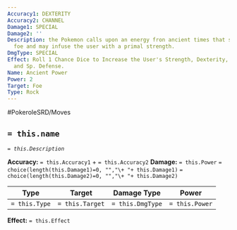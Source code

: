 ```yaml
---
Accuracy1: DEXTERITY
Accuracy2: CHANNEL
Damage1: SPECIAL
Damage2: ''
Description: the Pokemon calls upon an energy fron ancient times that strikes the
  foe and may infuse the user with a primal strength.
DmgType: SPECIAL
Effect: Roll 1 Chance Dice to Increase the User's Strength, Dexterity, Special, Defense,
  and Sp. Defense.
Name: Ancient Power
Power: 2
Target: Foe
Type: Rock
---
```


#PokeroleSRD/Moves

## `= this.name` 
*`= this.Description`*

**Accuracy:** `= this.Accuracy1` + `= this.Accuracy2`
**Damage:** `= this.Power` `= choice(length(this.Damage1)=0, "","\+ "+ this.Damage1)` `= choice(length(this.Damage2)=0, "","\+ "+ this.Damage2)`

| Type          | Target          | Damage Type          | Power          |
| ------------- | --------------- | ---------------- | -------------- |
| `= this.Type` | `= this.Target` | `= this.DmgType` | `= this.Power` | 

**Effect:** `= this.Effect`